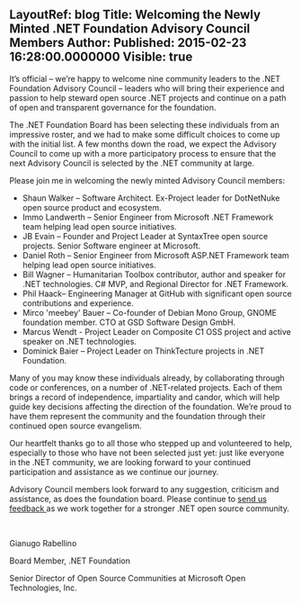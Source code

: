 LayoutRef: blog
Title: Welcoming the Newly Minted .NET Foundation Advisory Council Members
Author: 
Published: 2015-02-23 16:28:00.0000000
Visible: true
---
<p>It&rsquo;s official &ndash; we&rsquo;re happy to welcome nine community leaders to the .NET Foundation Advisory Council &ndash; leaders who will bring their experience and passion to help steward open source .NET projects and continue on a path of open and transparent governance for the foundation.</p>

<p>The .NET Foundation Board has been selecting these individuals from an impressive roster, and we had to make some difficult choices to come up with the initial list. A few months down the road, we expect the Advisory Council to come up with a more participatory process to ensure that the next Advisory Council is selected by the .NET community at large.</p>

<p>Please join me in welcoming the newly minted Advisory Council members:</p>

<ul>
<li>Shaun Walker &ndash; Software Architect. Ex-Project leader for DotNetNuke open source product and ecosystem.</li>
<li>Immo Landwerth &ndash; Senior Engineer from Microsoft .NET Framework team helping lead open source initiatives.</li>
<li>JB Evain &ndash; Founder and Project Leader at SyntaxTree open source projects. Senior Software engineer at Microsoft.</li>
<li>Daniel Roth &ndash; Senior Engineer from Microsoft ASP.NET Framework team helping lead open source initiatives.</li>
<li>Bill Wagner &ndash; Humanitarian Toolbox contributor, author and speaker for .NET technologies. C# MVP, and Regional Director for .NET Framework.</li>
<li>Phil Haack&ndash; Engineering Manager at GitHub with significant open source contributions and experience.</li>
<li>Mirco 'meebey' Bauer &ndash; Co-founder of Debian Mono Group, GNOME foundation member. CTO at GSD Software Design GmbH.</li>
<li>Marcus Wendt - Project Leader on Composite C1 OSS project and active speaker on .NET technologies.</li>
<li>Dominick Baier &ndash; Project Leader on ThinkTecture projects in .NET Foundation.</li>
</ul>

<p>Many of you may know these individuals already, by collaborating through code or conferences, on a number of .NET-related projects. Each of them brings a record of independence, impartiality and candor, which will help guide key decisions affecting the direction of the foundation. We&rsquo;re proud to have them represent the community and the foundation through their continued open source evangelism.</p>

<p>Our heartfelt thanks go to all those who stepped up and volunteered to help, especially to those who have not been selected just yet: just like everyone in the .NET community, we are looking forward to your continued participation and assistance as we continue our journey.</p>

<p>Advisory Council members look forward to any suggestion, criticism and assistance, as does the foundation board. Please continue to <a href="http://forums.dotnetfoundation.org/">send us feedback </a>as we work together for a stronger .NET open source community.</p>

<p>&nbsp;</p>

<p>Gianugo Rabellino</p>

<p>Board Member, .NET Foundation</p>

<p>Senior Director of Open Source Communities at Microsoft Open Technologies, Inc.</p>

<p>&nbsp;</p>
